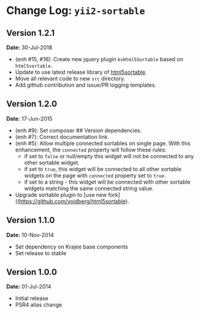 Change Log: `yii2-sortable`
===========================

## Version 1.2.1

**Date:** 30-Jul-2018

- (enh #15, #16): Create new jquery plugin `kvHtml5Sortable` based on `html5sortable`.
- Update to use latest release library of [html5sortable](https://github.com/lukasoppermann/html5sortable).
- Move all relevant code to new `src` directory.
- Add github contribution and issue/PR logging templates.

## Version 1.2.0

**Date:** 17-Jun-2015

- (enh #9): Set composer ## Version dependencies.
- (enh #7): Correct documentation link.
- (enh #5): Allow multiple connected sortables on single page. With this enhancement, the `connected` 
   property will follow these rules:
    - if set to `false` or null/empty this widget will not be connected to any other sortable widget.
    - if set to `true`, this widget will be connected to all other sortable widgets on the page with `connected` property set to `true`.
    - if set to a string - this widget will be connected with other sortable widgets matching the same connected string value.
- Upgrade sortable plugin to [use new fork]((https://github.com/voidberg/html5sortable).

## Version 1.1.0

**Date:** 10-Nov-2014

- Set dependency on Krajee base components
- Set release to stable

## Version 1.0.0

**Date:** 01-Jul-2014

- Initial release
- PSR4 alias change